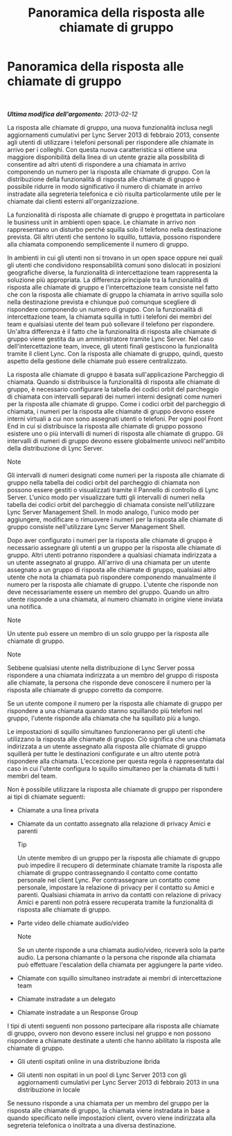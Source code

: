 ﻿---
title: Panoramica della risposta alle chiamate di gruppo
TOCTitle: Panoramica della risposta alle chiamate di gruppo
ms:assetid: 3dc0eca8-c773-463c-96bb-9cd6afa2a840
ms:mtpsurl: https://technet.microsoft.com/it-it/library/JJ945623(v=OCS.15)
ms:contentKeyID: 52062134
ms.date: 08/24/2015
mtps_version: v=OCS.15
ms.translationtype: HT
---

# Panoramica della risposta alle chiamate di gruppo

 

_**Ultima modifica dell'argomento:** 2013-02-12_

La risposta alle chiamate di gruppo, una nuova funzionalità inclusa negli aggiornamenti cumulativi per Lync Server 2013 di febbraio 2013, consente agli utenti di utilizzare i telefoni personali per rispondere alle chiamate in arrivo per i colleghi. Con questa nuova caratteristica si ottiene una maggiore disponibilità della linea di un utente grazie alla possibilità di consentire ad altri utenti di rispondere a una chiamata in arrivo componendo un numero per la risposta alle chiamate di gruppo. Con la distribuzione della funzionalità di risposta alle chiamate di gruppo è possibile ridurre in modo significativo il numero di chiamate in arrivo instradate alla segreteria telefonica e ciò risulta particolarmente utile per le chiamate dai clienti esterni all'organizzazione.

La funzionalità di risposta alle chiamate di gruppo è progettata in particolare le business unit in ambienti open space. Le chiamate in arrivo non rappresentano un disturbo perché squilla solo il telefono nella destinazione prevista. Gli altri utenti che sentono lo squillo, tuttavia, possono rispondere alla chiamata componendo semplicemente il numero di gruppo.

In ambienti in cui gli utenti non si trovano in un open space oppure nei quali gli utenti che condividono responsabilità comuni sono dislocati in posizioni geografiche diverse, la funzionalità di intercettazione team rappresenta la soluzione più appropriata. La differenza principale tra la funzionalità di risposta alle chiamate di gruppo e l'intercettazione team consiste nel fatto che con la risposta alle chiamate di gruppo la chiamata in arrivo squilla solo nella destinazione prevista e chiunque può comunque scegliere di rispondere componendo un numero di gruppo. Con la funzionalità di intercettazione team, la chiamata squilla in tutti i telefoni dei membri del team e qualsiasi utente del team può sollevare il telefono per rispondere. Un'altra differenza è il fatto che la funzionalità di risposta alle chiamate di gruppo viene gestita da un amministratore tramite Lync Server. Nel caso dell'intercettazione team, invece, gli utenti finali gestiscono la funzionalità tramite il client Lync. Con la risposta alle chiamate di gruppo, quindi, questo aspetto della gestione delle chiamate può essere centralizzato.

La risposta alle chiamate di gruppo è basata sull'applicazione Parcheggio di chiamata. Quando si distribuisce la funzionalità di risposta alle chiamate di gruppo, è necessario configurare la tabella dei codici orbit del parcheggio di chiamata con intervalli separati dei numeri interni designati come numeri per la risposta alle chiamate di gruppo. Come i codici orbit del parcheggio di chiamata, i numeri per la risposta alle chiamate di gruppo devono essere interni virtuali a cui non sono assegnati utenti o telefoni. Per ogni pool Front End in cui si distribuisce la risposta alle chiamate di gruppo possono esistere uno o più intervalli di numeri di risposta alle chiamate di gruppo. Gli intervalli di numeri di gruppo devono essere globalmente univoci nell'ambito della distribuzione di Lync Server.


> [!NOTE]
> Gli intervalli di numeri designati come numeri per la risposta alle chiamate di gruppo nella tabella dei codici orbit del parcheggio di chiamata non possono essere gestiti o visualizzati tramite il Pannello di controllo di Lync Server. L'unico modo per visualizzare tutti gli intervalli di numeri nella tabella dei codici orbit del parcheggio di chiamata consiste nell'utilizzare Lync Server Management Shell. In modo analogo, l'unico modo per aggiungere, modificare o rimuovere i numeri per la risposta alle chiamate di gruppo consiste nell'utilizzare Lync Server Management Shell.



Dopo aver configurato i numeri per la risposta alle chiamate di gruppo è necessario assegnare gli utenti a un gruppo per la risposta alle chiamate di gruppo. Altri utenti potranno rispondere a qualsiasi chiamata indirizzata a un utente assegnato al gruppo. All'arrivo di una chiamata per un utente assegnato a un gruppo di risposta alle chiamate di gruppo, qualsiasi altro utente che nota la chiamata può rispondere componendo manualmente il numero per la risposta alle chiamate di gruppo. L'utente che risponde non deve necessariamente essere un membro del gruppo. Quando un altro utente risponde a una chiamata, al numero chiamato in origine viene inviata una notifica.


> [!NOTE]
> Un utente può essere un membro di un solo gruppo per la risposta alle chiamate di gruppo.




> [!NOTE]
> Sebbene qualsiasi utente nella distribuzione di Lync Server possa rispondere a una chiamata indirizzata a un membro del gruppo di risposta alle chiamate, la persona che risponde deve conoscere il numero per la risposta alle chiamate di gruppo corretto da comporre.



Se un utente compone il numero per la risposta alle chiamate di gruppo per rispondere a una chiamata quando stanno squillando più telefoni nel gruppo, l'utente risponde alla chiamata che ha squillato più a lungo.

Le impostazioni di squillo simultaneo funzioneranno per gli utenti che utilizzano la risposta alle chiamate di gruppo. Ciò significa che una chiamata indirizzata a un utente assegnato alla risposta alle chiamate di gruppo squillerà per tutte le destinazioni configurate e un altro utente potrà rispondere alla chiamata. L'eccezione per questa regola è rappresentata dal caso in cui l'utente configura lo squillo simultaneo per la chiamata di tutti i membri del team.

Non è possibile utilizzare la risposta alle chiamate di gruppo per rispondere ai tipi di chiamate seguenti:

  - Chiamate a una linea privata

  - Chiamate da un contatto assegnato alla relazione di privacy Amici e parenti
    
    > [!tip]  
    > Un utente membro di un gruppo per la risposta alle chiamate di gruppo può impedire il recupero di determinate chiamate tramite la risposta alle chiamate di gruppo contrassegnando il contatto come contatto personale nel client Lync. Per contrassegnare un contatto come personale, impostare la relazione di privacy per il contatto su Amici e parenti. Qualsiasi chiamata in arrivo da contatti con relazione di privacy Amici e parenti non potrà essere recuperata tramite la funzionalità di risposta alle chiamate di gruppo.

  - Parte video delle chiamate audio/video
    

    > [!NOTE]
    > Se un utente risponde a una chiamata audio/video, riceverà solo la parte audio. La persona chiamante o la persona che risponde alla chiamata può effettuare l'escalation della chiamata per aggiungere la parte video.



  - Chiamate con squillo simultaneo instradate ai membri di intercettazione team

  - Chiamate instradate a un delegato

  - Chiamate instradate a un Response Group

I tipi di utenti seguenti non possono partecipare alla risposta alle chiamate di gruppo, ovvero non devono essere inclusi nel gruppo e non possono rispondere a chiamate destinate a utenti che hanno abilitato la risposta alle chiamate di gruppo.

  - Gli utenti ospitati online in una distribuzione ibrida

  - Gli utenti non ospitati in un pool di Lync Server 2013 con gli aggiornamenti cumulativi per Lync Server 2013 di febbraio 2013 in una distribuzione in locale

Se nessuno risponde a una chiamata per un membro del gruppo per la risposta alle chiamate di gruppo, la chiamata viene instradata in base a quando specificato nelle impostazioni client, ovvero viene indirizzata alla segreteria telefonica o inoltrata a una diversa destinazione.

